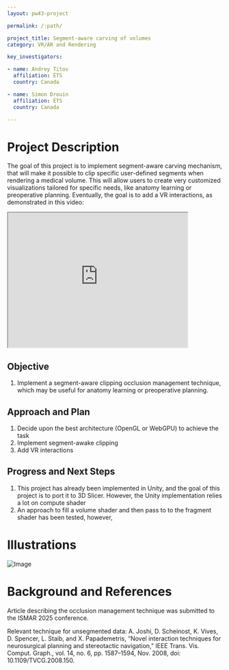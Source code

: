 ```yaml
---
layout: pw43-project

permalink: /:path/

project_title: Segment-aware carving of volumes
category: VR/AR and Rendering

key_investigators:

- name: Andrey Titov
  affiliation: ÉTS
  country: Canada

- name: Simon Drouin
  affiliation: ÉTS
  country: Canada

---
```


# Project Description

<!-- Add a short paragraph describing the project. -->


The goal of this project is to implement segment-aware carving mechanism, that will make it possible to clip specific user-defined segments when rendering a medical volume. This will allow users to create very customized visualizations tailored for specific needs, like anatomy learning or preoperative planning. Eventually, the goal is to add a VR interactions, as demonstrated in this video:


<iframe width="420" height="315" src="https://www.youtube.com/embed/YFl7LF5hWxI">
</iframe>



## Objective

<!-- Describe here WHAT you would like to achieve (what you will have as end result). -->


1. Implement a segment-aware clipping occlusion management technique, which may be useful for anatomy learning or preoperative planning.



## Approach and Plan

<!-- Describe here HOW you would like to achieve the objectives stated above. -->


1. Decide upon the best architecture (OpenGL or WebGPU) to achieve the task
2. Implement segment-awake clipping
3. Add VR interactions 




## Progress and Next Steps

<!-- Update this section as you make progress, describing of what you have ACTUALLY DONE.
     If there are specific steps that you could not complete then you can describe them here, too. -->


1. This project has already been implemented in Unity, and the goal of this project is to port it to 3D Slicer. However, the Unity implementation relies a lot on compute shader
2. An approach to fill a volume shader and then pass to to the fragment shader has been tested, however, 




# Illustrations

<!-- Add pictures and links to videos that demonstrate what has been accomplished. -->


![Image](https://github.com/user-attachments/assets/e2d313f4-ea24-4636-8af8-4f04d3598e6e)



# Background and References

<!-- If you developed any software, include link to the source code repository.
     If possible, also add links to sample data, and to any relevant publications. -->


Article describing the occlusion management technique was submitted to the ISMAR 2025 conference.

Relevant technique for unsegmented data: A. Joshi, D. Scheinost, K. Vives, D. Spencer, L. Staib, and X. Papademetris, “Novel interaction techniques for neurosurgical planning and stereotactic navigation,” IEEE Trans. Vis. Comput. Graph., vol. 14, no. 6, pp. 1587–1594, Nov. 2008, doi: 10.1109/TVCG.2008.150.

